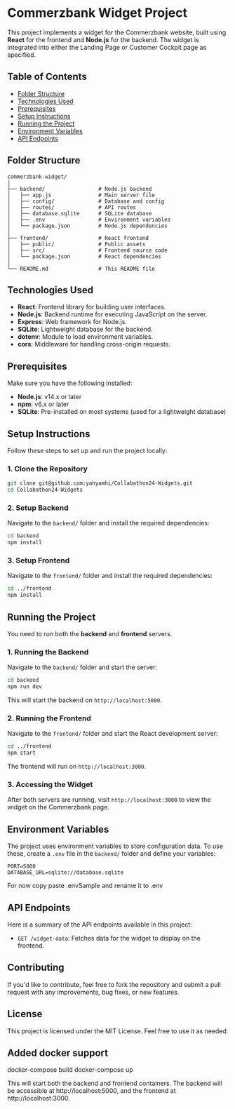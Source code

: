 # Commerzbank Widget Project

This project implements a widget for the Commerzbank website, built using **React** for the frontend and **Node.js** for the backend. The widget is integrated into either the Landing Page or Customer Cockpit page as specified.

## Table of Contents

- [Folder Structure](#folder-structure)
- [Technologies Used](#technologies-used)
- [Prerequisites](#prerequisites)
- [Setup Instructions](#setup-instructions)
- [Running the Project](#running-the-project)
- [Environment Variables](#environment-variables)
- [API Endpoints](#api-endpoints)

## Folder Structure

```
commerzbank-widget/
│
├── backend/                 # Node.js backend
│   ├── app.js               # Main server file
│   ├── config/              # Database and config
│   ├── routes/              # API routes
│   ├── database.sqlite      # SQLite database
│   ├── .env                 # Environment variables
│   └── package.json         # Node.js dependencies
│
├── frontend/                # React frontend
│   ├── public/              # Public assets
│   ├── src/                 # Frontend source code
│   └── package.json         # React dependencies
│
└── README.md                # This README file
```

## Technologies Used

- **React**: Frontend library for building user interfaces.
- **Node.js**: Backend runtime for executing JavaScript on the server.
- **Express**: Web framework for Node.js.
- **SQLite**: Lightweight database for the backend.
- **dotenv**: Module to load environment variables.
- **cors**: Middleware for handling cross-origin requests.

## Prerequisites

Make sure you have the following installed:

- **Node.js**: v14.x or later
- **npm**: v6.x or later
- **SQLite**: Pre-installed on most systems (used for a lightweight database)

## Setup Instructions

Follow these steps to set up and run the project locally:

### 1. Clone the Repository

```bash
git clone git@github.com:yahyamhi/Collabathon24-Widgets.git
cd Collabathon24-Widgets
```

### 2. Setup Backend

Navigate to the `backend/` folder and install the required dependencies:

```bash
cd backend
npm install
```

### 3. Setup Frontend

Navigate to the `frontend/` folder and install the required dependencies:

```bash
cd ../frontend
npm install
```

## Running the Project

You need to run both the **backend** and **frontend** servers.

### 1. Running the Backend

Navigate to the `backend/` folder and start the server:

```bash
cd backend
npm run dev
```

This will start the backend on `http://localhost:5000`.

### 2. Running the Frontend

Navigate to the `frontend/` folder and start the React development server:

```bash
cd ../frontend
npm start
```

The frontend will run on `http://localhost:3000`.

### 3. Accessing the Widget

After both servers are running, visit `http://localhost:3000` to view the widget on the Commerzbank page.

## Environment Variables

The project uses environment variables to store configuration data. To use these, create a `.env` file in the `backend/` folder and define your variables:

```
PORT=5000
DATABASE_URL=sqlite://database.sqlite
```
For now copy paste .envSample and rename it to .env

## API Endpoints

Here is a summary of the API endpoints available in this project:

- `GET /widget-data`: Fetches data for the widget to display on the frontend.

## Contributing

If you'd like to contribute, feel free to fork the repository and submit a pull request with any improvements, bug fixes, or new features.

## License

This project is licensed under the MIT License. Feel free to use it as needed.

## Added docker support
docker-compose build
docker-compose up

This will start both the backend and frontend containers. The backend will be accessible at http://localhost:5000, and the frontend at http://localhost:3000.